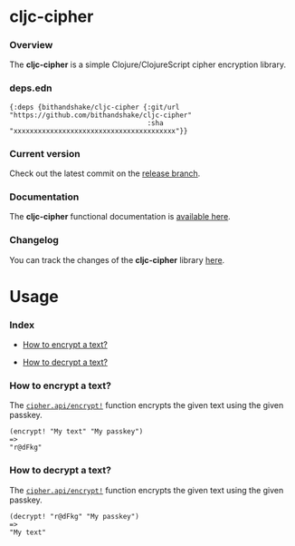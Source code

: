 
# cljc-cipher

### Overview

The <strong>cljc-cipher</strong> is a simple Clojure/ClojureScript cipher encryption library.

### deps.edn

```
{:deps {bithandshake/cljc-cipher {:git/url "https://github.com/bithandshake/cljc-cipher"
                                  :sha     "xxxxxxxxxxxxxxxxxxxxxxxxxxxxxxxxxxxxxxxx"}}
```

### Current version

Check out the latest commit on the [release branch](https://github.com/bithandshake/cljc-cipher/tree/release).

### Documentation

The <strong>cljc-cipher</strong> functional documentation is [available here](documentation/COVER.md).

### Changelog

You can track the changes of the <strong>cljc-cipher</strong> library [here](CHANGES.md).

# Usage

### Index

- [How to encrypt a text?](#how-to-encrypt-a-text)

- [How to decrypt a text?](#how-to-decrypt-a-text)

### How to encrypt a text?

The [`cipher.api/encrypt!`](documentation/cljc/cipher/API.md/#encrypt)
function encrypts the given text using the given passkey.

```
(encrypt! "My text" "My passkey")
=>
"r@dFkg"
```

### How to decrypt a text?

The [`cipher.api/encrypt!`](documentation/cljc/cipher/API.md/#encrypt)
function encrypts the given text using the given passkey.

```
(decrypt! "r@dFkg" "My passkey")
=>
"My text"
```

